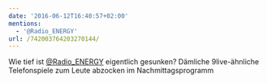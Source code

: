 ```yaml
---
date: '2016-06-12T16:40:57+02:00'
mentions:
  - '@Radio_ENERGY'
url: /742003764203270144/
---
```

Wie tief ist [@Radio_ENERGY](https://twitter.com/@Radio_ENERGY) eigentlich gesunken? Dämliche 9live-ähnliche Telefonspiele zum Leute abzocken im Nachmittagsprogramm

